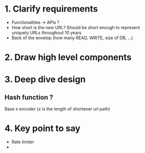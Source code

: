 # 1. Clarify requirements

-   Functionalities -> APIs ?
-   How short is the new URL? Should be short enough to represent uniquely URLs throughout 10 years
-   Back of the envelop (how many READ, WRITE, size of DB, ...)

# 2. Draw high level components

# 3. Deep dive design

## Hash function ?

Base x encoder (x is the length of shortener url path)

# 4. Key point to say
- Rate limiter
- 